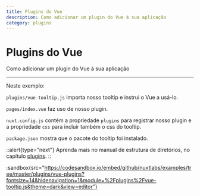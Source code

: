```yaml
---
title: Plugins do Vue
description: Como adicionar um plugin do Vue à sua aplicação
category: plugins
---
```


# Plugins do Vue

Como adicionar um plugin do Vue à sua aplicação

---

Neste exemplo:

`plugins/vue-tooltip.js` importa nosso tooltip e instrui o Vue a usá-lo.

`pages/index.vue` faz uso de nosso plugin.

`nuxt.config.js` contém a propriedade `plugins` para registrar nosso plugin e a propriedade `css` para incluir também o css do tooltip.

`package.json` mostra que o pacote do tooltip foi instalado.

::alert{type="next"}
Aprenda mais no manual de estrutura de diretórios, no capítulo [plugins](/docs/directory-structure/plugins#vue-plugins).
::

:sandbox{src="https://codesandbox.io/embed/github/nuxtlabs/examples/tree/master/plugins/vue-plugins?fontsize=14&hidenavigation=1&module=%2Fplugins%2Fvue-tooltip.js&theme=dark&view=editor"}
